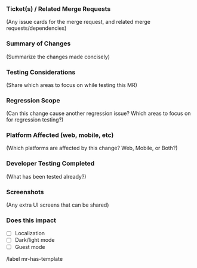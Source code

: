 
### Ticket(s) / Related Merge Requests

(Any issue cards for the merge request, and related merge requests/dependencies)

### Summary of Changes

(Summarize the changes made concisely)

### Testing Considerations

(Share which areas to focus on while testing this MR)

### Regression Scope

(Can this change cause another regression issue? Which areas to focus on for regression testing?)

### Platform Affected (web, mobile, etc)

(Which platforms are affected by this change? Web, Mobile, or Both?)

### Developer Testing Completed

(What has been tested already?)

### Screenshots

(Any extra UI screens that can be shared)

### Does this impact
- [ ] Localization
- [ ] Dark/light mode
- [ ] Guest mode

/label mr-has-template
